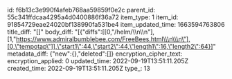 id: f6b13c3e990f4afeb768aa59859f0e2c
parent_id: 55c341ffdcaa4295a4d0400886f36a72
item_type: 1
item_id: 91854729eae24020bf138990fa531be4
item_updated_time: 1663594763806
title_diff: "[]"
body_diff: "[{\"diffs\":[[0,\"/helm/\\\n\\\n\"],[1,\"https://www.admiralbumblebee.com/FreeBees.html\\\n\\\n\"],[0,\"tempotap\"]],\"start1\":44,\"start2\":44,\"length1\":16,\"length2\":64}]"
metadata_diff: {"new":{},"deleted":[]}
encryption_cipher_text: 
encryption_applied: 0
updated_time: 2022-09-19T13:51:11.205Z
created_time: 2022-09-19T13:51:11.205Z
type_: 13